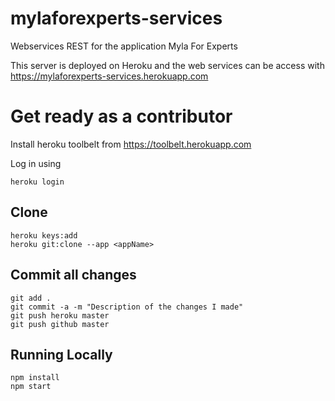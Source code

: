 # mylaforexperts-services

Webservices REST for the application Myla For Experts

This server is deployed on Heroku and the web services can be access with https://mylaforexperts-services.herokuapp.com

# Get ready as a contributor

Install heroku toolbelt from  https://toolbelt.herokuapp.com 

Log in using 
```
heroku login
```

## Clone

```
heroku keys:add
heroku git:clone --app <appName>
```

## Commit all changes

```
git add .
git commit -a -m "Description of the changes I made"
git push heroku master
git push github master
```

## Running Locally

```
npm install
npm start


